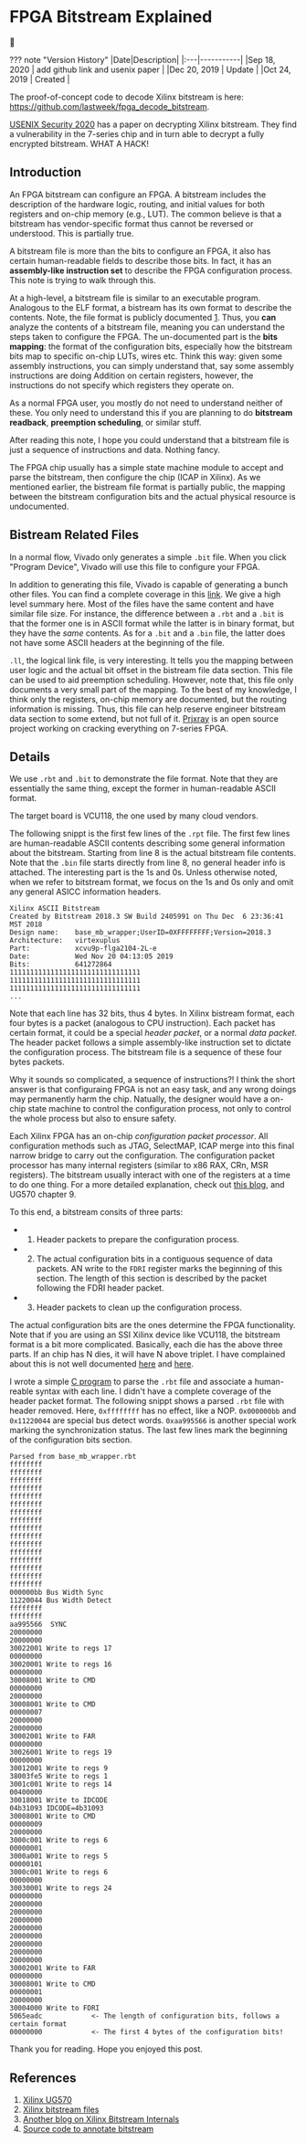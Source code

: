 # FPGA Bitstream Explained

:dromedary_camel:

??? note "Version History"
	|Date|Description|
	|:---|-----------|
	|Sep 18, 2020 | add github link and usenix paper |
	|Dec 20, 2019 | Update |
	|Oct 24, 2019 | Created |

The proof-of-concept code to decode Xilinx bitstream is here: https://github.com/lastweek/fpga_decode_bitstream.

[USENIX Security 2020](https://www.usenix.org/conference/usenixsecurity20/presentation/ender) has a paper on decrypting Xilinx bitstream.
They find a vulnerability in the 7-series chip and in turn able to decrypt a fully encrypted bitstream. WHAT A HACK!

## Introduction

An FPGA bitstream can configure an FPGA.
A bitstream includes the description of the hardware logic, routing, and initial
values for both registers and on-chip memory (e.g., LUT).
The common believe is that a bitstream has vendor-specific format thus cannot be reversed or understood.
This is partially true.

A bitstream file is more than the bits to configure an FPGA,
it also has certain human-readable fields to describe those bits.
In fact, it has an **assembly-like instruction set** to describe the FPGA configuration process.
This note is trying to walk through this.

At a high-level, a bitstream file is similar to an executable program.
Analogous to the ELF format, a bistream has its own format to describe the contents.
Note, the file format is publicly documented [1](https://www.xilinx.com/support/documentation/user_guides/ug570-ultrascale-configuration.pdf).
Thus, you **can** analyze the contents of a bitstream file, meaning you can understand the steps taken to configure the FPGA.
The un-documented part is the **bits mapping**:
the format of the configuration bits,
especially how the bitstream bits map to specific on-chip LUTs, wires etc.
Think this way: given some assembly instructions,
you can simply understand that, say some assembly instructions are doing Addition on certain registers,
however, the instructions do not specify which registers they operate on.

As a normal FPGA user, you mostly do not need to understand neither of these.
You only need to understand this if you are planning to do **bitstream readback**,
**preemption scheduling**, or similar stuff.

After reading this note, I hope you could understand that a bitstream file is just
a sequence of instructions and data. Nothing fancy.

The FPGA chip usually has a simple state machine module to accept and parse the bitstream, then configure the chip (ICAP in Xilinx).
As we mentioned earlier, the bistream file format is partially public, the mapping between the bitstream configuration bits
and the actual physical resource is undocumented.

## Bistream Related Files

In a normal flow, Vivado only generates a simple `.bit` file.
When you click "Program Device", Vivado will use this file to configure your FPGA.

In addition to generating this file, Vivado is capable of generating a bunch other files.
You can find a complete coverage in this [link](https://www.xilinx.com/support/answers/14468.html).
We give a high level summary here.
Most of the files have the same content and have similar file size.
For instance, the difference between a `.rbt` and a `.bit` is that the former one is in ASCII format while the latter is in binary format,
but they have the *same* contents. As for a `.bit` and a `.bin` file, the latter does not have some ASCII headers at the beginning of the file.

`.ll`, the logical link file, is very interesting.
It tells you the mapping between user logic and the actual bit offset in the bistream file data section.
This file can be used to aid preemption scheduling.
However, note that, this file only documents a very small part of the mapping.
To the best of my knowledge, I think only the registers, on-chip memory are documented, but the routing
information is missing. Thus, this file can help reserve engineer bitstream data section to some extend, but not full of it.
[Prjxray](https://github.com/SymbiFlow/prjxray) is an open source project working on cracking everything on 7-series FPGA.

## Details

We use `.rbt` and `.bit` to demonstrate the file format.
Note that they are essentially the same thing, except the former in human-readable ASCII format.

The target board is VCU118, the one used by many cloud vendors.

The following snippt is the first few lines of the `.rpt` file.
The first few lines are human-readable ASCII contents describing some general information
about the bitstream. Starting from line 8 is the actual bitstream file contents.
Note that the `.bin` file starts directly from line 8, no general header info is attached.
The interesting part is the 1s and 0s.
Unless otherwise noted, when we refer to bitstream format, we focus on the 1s and 0s only
and omit any general ASICC information headers.

```
Xilinx ASCII Bitstream
Created by Bitstream 2018.3 SW Build 2405991 on Thu Dec  6 23:36:41 MST 2018
Design name:    base_mb_wrapper;UserID=0XFFFFFFFF;Version=2018.3
Architecture:   virtexuplus
Part:           xcvu9p-flga2104-2L-e
Date:           Wed Nov 20 04:13:05 2019
Bits:           641272864
11111111111111111111111111111111
11111111111111111111111111111111
11111111111111111111111111111111
...
```

Note that each line has 32 bits, thus 4 bytes.
In Xilinx bistream format, each four bytes is a packet (analogous to CPU instruction).
Each packet has certain format, it could be a special *header packet*, or a normal *data packet*.
The header packet follows a simple assembly-like instruction set to dictate the configuration process.
The bitstream file is a sequence of these four bytes packets. 

Why it sounds so complicated, a sequence of instructions?!
I think the short answer is that configuraing FPGA is not an easy task,
and any wrong doings may permanently harm the chip.
Natually, the designer would have a on-chip state machine to control the configuration process,
not only to control the whole process but also to ensure safety.

Each Xilinx FPGA has an on-chip *configuration packet processor*.
All configuration methods such as JTAG, SelectMAP, ICAP merge into this final narrow bridge to carry out the configuration.
The configuration packet processor has many internal registers (similar to x86 RAX, CRn, MSR registers).
The bitstream usually interact with one of the registers at a time to do one thing.
For a more detailed explanation, check out [this blog](https://www.kc8apf.net/2018/05/unpacking-xilinx-7-series-bitstreams-part-2/),
and UG570 chapter 9.

To this end, a bitstream consits of three parts:

- 1) Header packets to prepare the configuration process.
- 2) The actual configuration bits in a contiguous sequence of data packets.
     AN write to the `FDRI` register marks the beginning of this section.
     The length of this section is described by the packet following the FDRI header packet.
- 3) Header packets to clean up the configuration process.

The actual configuration bits are the ones determine the FPGA functionality.
Note that if you are using an SSI Xilinx device like VCU118, the bitstream format is a bit more complicated.
Basically, each die has the above three parts. If an chip has N dies, it will have N above triplet.
I have complained about this is not well documented [here](https://forums.xilinx.com/t5/FPGA-Configuration/Readback-Verify-and-Capture-on-SSI-devices/m-p/1045810/highlight/true#M14828)
and [here](https://forums.xilinx.com/t5/FPGA-Configuration/Issues-with-ll-and-msk-file-with-an-SSI-Ultrascale-chip-VCU118/m-p/1047253).


I wrote a simple [C program](https://github.com/lastweek/FPGA-Xilinx-Bitstream)
to parse the `.rbt` file and associate a human-reable syntax with each line.
I didn't have a complete coverage of the header packet format.
The following snippt shows a parsed `.rbt` file with header removed.
Here, `0xffffffff` has no effect, like a NOP.
`0x000000bb` and `0x11220044` are special bus detect words.
`0xaa995566` is another special work marking the synchronization status.
The last few lines mark the beginning of the configuration bits section.

```
Parsed from base_mb_wrapper.rbt
ffffffff 
ffffffff 
ffffffff 
ffffffff 
ffffffff 
ffffffff 
ffffffff 
ffffffff 
ffffffff 
ffffffff 
ffffffff 
ffffffff 
ffffffff 
ffffffff 
ffffffff 
ffffffff 
000000bb Bus Width Sync
11220044 Bus Width Detect
ffffffff 
ffffffff 
aa995566  SYNC
20000000 
20000000 
30022001 Write to regs 17
00000000 
30020001 Write to regs 16
00000000 
30008001 Write to CMD
00000000 
20000000 
30008001 Write to CMD
00000007 
20000000 
20000000 
30002001 Write to FAR
00000000 
30026001 Write to regs 19
00000000 
30012001 Write to regs 9
38003fe5 Write to regs 1
3001c001 Write to regs 14
00400000 
30018001 Write to IDCODE
04b31093 IDCODE=4b31093
30008001 Write to CMD
00000009 
20000000 
3000c001 Write to regs 6
00000001 
3000a001 Write to regs 5
00000101 
3000c001 Write to regs 6
00000000 
30030001 Write to regs 24
00000000 
20000000 
20000000 
20000000 
20000000 
20000000 
20000000 
20000000 
20000000 
30002001 Write to FAR
00000000 
30008001 Write to CMD
00000001 
20000000 
30004000 Write to FDRI
5065eadc 			<- The length of configuration bits, follows a certain format
00000000			<- The first 4 bytes of the configuration bits!
```

Thank you for reading. Hope you enjoyed this post.


## References

1. [Xilinx UG570](https://www.xilinx.com/support/documentation/user_guides/ug570-ultrascale-configuration.pdf)
2. [Xilinx bitstream files](https://www.xilinx.com/support/answers/14468.html)
3. [Another blog on Xilinx Bitstream Internals](https://www.kc8apf.net/2018/05/unpacking-xilinx-7-series-bitstreams-part-2/) 
4. [Source code to annotate bitstream](https://github.com/lastweek/FPGA-Xilinx-Bitstream)

